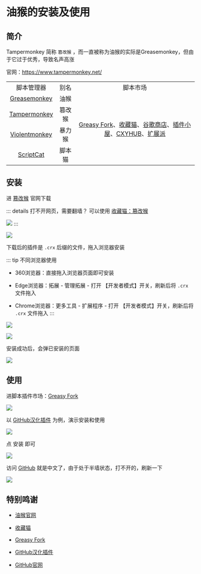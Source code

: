 # 油猴的安装及使用



## 简介

Tampermonkey 简称 `篡改猴` ，而一直被称为油猴的实际是Greasemonkey，但由于它过于优秀，导致名声高涨

官网：https://www.tampermonkey.net/

<table>
<tbody>
    <tr>
        <td align="center">脚本管理器</td>
        <td align="center">别名</td>
        <td align="center">脚本市场</td>
    </tr>
    <tr>
        <td align="center"><a href="https://www.greasespot.net/" target="_blank">Greasemonkey</a></td>
        <td align="center">油猴</td>
        <td align="center" rowspan="4"><a href="https://greasyfork.org/zh-CN" target="_blank">Greasy Fork</a>、<a href="https://chrome.pictureknow.com/" target="_blank">收藏猫</a>、<a href="https://chrome.google.com/webstore/category/extensions" target="_blank">谷歌商店</a>、<a href="https://www.chajianxw.com/" target="_blank">插件小屋</a>、<a href="https://www.cxyhub.com/" target="_blank">CXYHUB</a>、<a href="https://www.crxfun.com/" target="_blank">扩展派</a></td>
    </tr>
    <tr>
        <td align="center"><a href="https://www.tampermonkey.net/" target="_blank">Tampermonkey</a></td>
        <td align="center">篡改猴</td>
    </tr>
    <tr>
        <td align="center"><a href="https://violentmonkey.github.io/" target="_blank">Violentmonkey</a></td>
        <td align="center">暴力猴</td>
    </tr>
    <tr>
        <td align="center"><a href="https://docs.scriptcat.org/" target="_blank">ScriptCat</a></td>
        <td align="center">脚本猫</td>
    </tr>
</tbody>
</table>



## 安装

进 [篡改猴](https://www.tampermonkey.net/) 官网下载

::: details 打不开网页，需要翻墙？
可以使用 [收藏猫：篡改猴](https://chrome.pictureknow.com/extension?id=4d999497b75d4eb6acf4d0db3053f1af)

![](/tampermonkey/tampermonkey-02.png)
:::

![](/tampermonkey/tampermonkey-01.png)



下载后的插件是 `.crx` 后缀的文件，拖入浏览器安装

::: tip 不同浏览器使用
* 360浏览器：直接拖入浏览器页面即可安装

* Edge浏览器：拓展 - 管理拓展 - 打开 【开发者模式】开关，刷新后将 `.crx` 文件拖入

* Chrome浏览器：更多工具 - 扩展程序 - 打开 【开发者模式】开关，刷新后将 `.crx` 文件拖入
:::

![](/tampermonkey/tampermonkey-03.png)

![](/tampermonkey/tampermonkey-04.png)

安装成功后，会弹已安装的页面

![](/tampermonkey/tampermonkey-05.png)




## 使用


进脚本插件市场：[Greasy Fork](https://greasyfork.org/zh-CN)

![](/tampermonkey/tampermonkey-06.png)


以 [GitHub汉化插件](https://greasyfork.org/zh-CN/scripts/407485-github-internationalization) 为例，演示安装和使用

![](/tampermonkey/tampermonkey-07.png)


点 安装 即可

![](/tampermonkey/tampermonkey-08.png)



访问 [GitHub](https://github.com/) 就是中文了，由于处于半墙状态，打不开的，刷新一下

![](/tampermonkey/tampermonkey-09.png)




## 特别鸣谢

* [油猴官网](https://www.tampermonkey.net/)

* [收藏猫](https://chrome.pictureknow.com/)

* [Greasy Fork](https://greasyfork.org/zh-CN)

* [GitHub汉化插件](https://greasyfork.org/zh-CN/scripts/407485-github-internationalization)

* [GitHub官网](https://github.com/)
